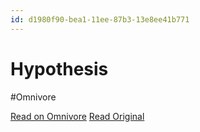 ```yaml
---
id: d1980f90-bea1-11ee-87b3-13e8ee41b771
---
```


# Hypothesis
#Omnivore

[Read on Omnivore](https://omnivore.app/me/hypothesis-18d5530b138)
[Read Original](https://hypothes.is/a/0VjE3L6eEe69zjfJ-kBNJg)

